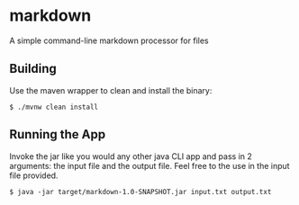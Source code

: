 # markdown

A simple command-line markdown processor for files

## Building
Use the maven wrapper to clean and install the binary:

```console
$ ./mvnw clean install
```

## Running the App

Invoke the jar like you would any other java CLI app and pass in 2 arguments: the input file and the
output file. Feel free to the use in the input file provided.

```console
$ java -jar target/markdown-1.0-SNAPSHOT.jar input.txt output.txt
```
